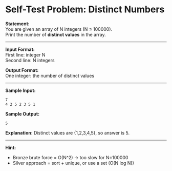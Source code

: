 # Self-Test Problem: Distinct Numbers

**Statement:**  
You are given an array of N integers (N ≤ 100000).  
Print the number of **distinct values** in the array.

---

**Input Format:**  
First line: integer N  
Second line: N integers

**Output Format:**  
One integer: the number of distinct values

---

**Sample Input:**
```
7
4 2 5 2 3 5 1
```

**Sample Output:**
```
5
```

**Explanation:** Distinct values are {1,2,3,4,5}, so answer is 5.

---

**Hint:**  
- Bronze brute force = O(N^2) → too slow for N=100000  
- Silver approach = sort + unique, or use a set (O(N log N))
